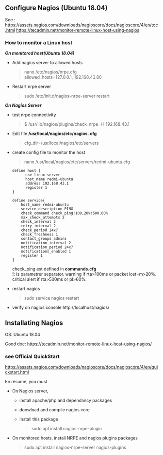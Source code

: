 ## Configure Nagios (Ubuntu 18.04)
See :
  https://assets.nagios.com/downloads/nagioscore/docs/nagioscore/4/en/toc.html
  https://tecadmin.net/monitor-remote-linux-host-using-nagios
  
### How to monitor a Linux host
_**On monitored host(Ubuntu 18.04)**_
  - Add nagios server to allowed hosts
    > nano /etc/nagios/nrpe.cfg  
    > allowed_hosts=127.0.0.1, 192.168.43.80
  - Restart nrpe server
    > sudo /etc/init.d/nagios-nrpe-server restart
  
_**On Nagios Server**_
- test nrpe connectivity
  > $ /usr/lib/nagios/plugins/check_nrpe -H 192.168.43.1
- Edit file **/usr/local/nagios/etc/nagios. cfg**
  > cfg_dir=/usr/local/nagios/etc/servers
- create config file to monitor the host
  > nano /usr/local/nagios/etc/servers/redmi-ubuntu.cfg
  ```
  define host {                                                                             
        use linux-server                                                                  
        host_name redmi-ubuntu                                                            
        address 192.168.43.1                                                              
        register 1                                                                        
  }        
  
  define service{                                                                           
      host_name redmi-ubuntu                                                              
      service_description PING                                                            
      check_command check_ping!100,20%!500,60%                                        
      max_check_attempts 2                                                                
      check_interval 2                                                                    
      retry_interval 2                                                                    
      check_period 24x7                                                                   
      check_freshness 1                                                                   
      contact_groups admins                                                               
      notification_interval 2                                                             
      notification_period 24x7                                                            
      notifications_enabled 1                                                             
      register 1                                                                          
  }
  ```
  check_ping est defined in **commands.cfg**   
  **!**: is parametrer separator. warning if rta>100ms or packet lost=m>20%. critical alert if 
  rta>500ms or pl>60%.
  
- restart nagios
  > sudo service nagios restart
- verify on nagios console
  http://localhost/nagios/


##  Installating Nagios

OS: Ubuntu 18.04 

Good doc: https://tecadmin.net/monitor-remote-linux-host-using-nagios/

### see Official QuickStart

https://assets.nagios.com/downloads/nagioscore/docs/nagioscore/4/en/quickstart.html

En résumé, you must

- On Nagios server,

  - install apache/php and dependancy packages

  - donwload and compile nagios core

  - Install this package

    > sudo apt install nagios-nrpe-plugin

- On monitored hosts, install NRPE and nagios plugins packages

  > sudo apt install nagios-nrpe-server nagios-plugins 


